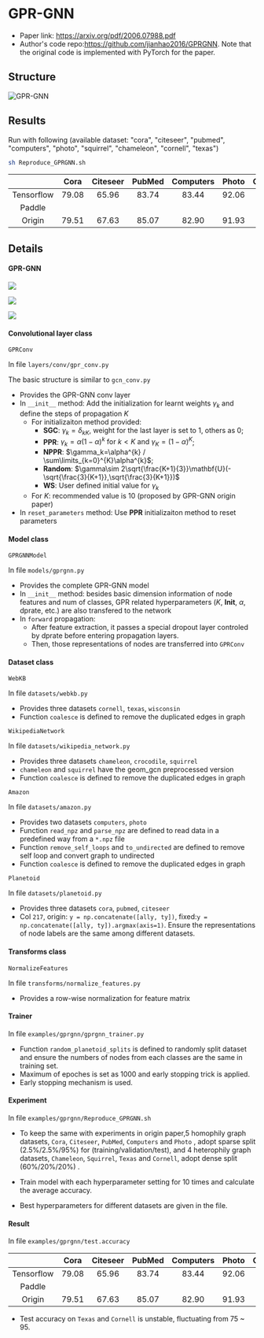 # GPR-GNN

- Paper link: https://arxiv.org/pdf/2006.07988.pdf
- Author's code repo:https://github.com/jianhao2016/GPRGNN. Note that the original code is implemented with PyTorch for the paper. 



## Structure

![GPR-GNN](https://picgo-1301748200.cos.ap-chengdu.myqcloud.com/mac/GPR-GNN.jpg)





Results
-------

Run with following (available dataset: "cora", "citeseer", "pubmed", "computers", "photo", "squirrel", "chameleon", "cornell", "texas")
```bash
sh Reproduce_GPRGNN.sh
```

|            | Cora  | Citeseer | PubMed | Computers | Photo | Chameleon | Squirrel | Texas | Cornell |
| :--------: | ----- | :------: | :----: | :-------: | :---: | :-------: | :------: | :---: | :-----: |
| Tensorflow | 79.08 |  65.96   | 83.74  |   83.44   | 92.06 |   67.61   |  51.82   | 88.02 |  85.25  |
|   Paddle   |       |          |        |           |       |           |          |       |         |
|   Origin   | 79.51 |  67.63   | 85.07  |   82.90   | 91.93 |   67.48   |  49.93   | 92.92 |  91.36  |













## Details

#### GPR-GNN

![](https://latex.codecogs.com/svg.image?\mathbf{H}^{(0)}=\mathbf{X}\mathbf{\Theta}&space;)

![](https://latex.codecogs.com/svg.image?\mathbf{H}^{(k)}&space;=&space;\mathbf{\hat{D}}^{-1/2}&space;\mathbf{\hat{A}}\mathbf{\hat{D}}^{-1/2}&space;\mathbf{H}^{(k-1)}&space;)

![](https://latex.codecogs.com/svg.image?\mathbf{Z}&space;=&space;\sum\limits_{k=0}^{k=K}\gamma_k\mathbf{H}^{(k)}&space;)



#### Convolutional layer class

`GPRConv`

In file `layers/conv/gpr_conv.py`

The basic structure is similar to `gcn_conv.py`

+ Provides the GPR-GNN conv layer
+ In `__init__` method: Add the initialization for learnt weights $\gamma_k$  and define the steps of propagation $K$
  + For initializaiton method provided:
    + $\textbf{SGC}$:  $\gamma_k = \delta_{kK}$, weight for the last layer is set to $1$, others as $0$;
    + $\textbf{PPR}$:  $\gamma_k=\alpha(1-\alpha)^{k}\text{ for } k<K \text{ and }\gamma_K=(1-\alpha)^K$;
    + $\textbf{NPPR}$: $\gamma_k=\alpha^{k} / \sum\limits_{k=0}^{K}\alpha^{k}$;
    + $\textbf{Random}$: $\gamma\sim 2\sqrt{\frac{K+1}{3}}\mathbf{U}(-\sqrt{\frac{3}{K+1}},\sqrt{\frac{3}{K+1}})$
    + $\textbf{WS}$: User defined initial value for $\gamma_k$
  + For $K$: recommended value is 10 (proposed by GPR-GNN origin paper)
+ In `reset_parameters` method: Use $\textbf{PPR}$ initializaiton method to reset parameters



#### Model class

`GPRGNNModel`

In file `models/gprgnn.py`

+ Provides the complete GPR-GNN model 
+ In `__init__` method: besides basic dimension information of node features and num of classes, GPR related hyperparameters ($K$, $\textbf{Init}$, $\alpha$, $\text{dprate}$, etc.) are also transfered to the network 
+ In `forward` propagation: 
  + After feature extraction, it passes a special dropout layer controled by $\text{dprate}$ before entering propagation layers.
  + Then, those representations of nodes are transferred into `GPRConv`





#### Dataset class

`WebKB`

In file `datasets/webkb.py`

+ Provides three datasets  `cornell`, `texas`, `wisconsin`
+ Function `coalesce` is defined to remove the duplicated edges in graph



`WikipediaNetwork`

In file `datasets/wikipedia_network.py`

+ Provides three datasets `chameleon`, `crocodile`, `squirrel`
+ `chameleon` and `squirrel` have the geom_gcn preprocessed version
+ Function `coalesce` is defined to remove the duplicated edges in graph



`Amazon`

In file `datasets/amazon.py`

+ Provides two datasets `computers`, `photo`
+ Function `read_npz` and `parse_npz` are defined to read data in a predefined way from a `*.npz` file
+ Function `remove_self_loops` and `to_undirected` are defined to remove self loop and convert graph to undirected
+ Function `coalesce` is defined to remove the duplicated edges in graph



`Planetoid`

In file `datasets/planetoid.py`

+ Provides three datasets `cora`, `pubmed`, `citeseer`
+ Col `217`, origin:  `y = np.concatenate([ally, ty])`, fixed:`y = np.concatenate([ally, ty]).argmax(axis=1)`. Ensure the representations of node labels are the same among different datasets.





#### Transforms class

`NormalizeFeatures`

In file `transforms/normalize_features.py`

+ Provides a row-wise normalization for feature matrix





#### Trainer

In file `examples/gprgnn/gprgnn_trainer.py`

+ Function `random_planetoid_splits` is defined to randomly split dataset and ensure the numbers of nodes from each classes are the same in training set.
+ Maximum of epoches is set as 1000 and early stopping trick is applied.
+ Early stopping mechanism is used.







#### Experiment

In file `examples/gprgnn/Reproduce_GPRGNN.sh`

+ To keep the same with experiments in origin paper,5 homophily graph datasets,  `Cora`, `Citeseer`, `PubMed`, `Computers` and `Photo` , adopt sparse split $(2.5\%/2.5\%/95\%)$ for (training/validation/test), and 4 heterophily graph datasets, `Chameleon`, `Squirrel`, `Texas` and `Cornell`, adopt dense split $(60\%/20\%/20\%)$ .

+ Train model with each hyperparameter setting for 10 times and calculate the average accuracy.

+ Best hyperparameters for different datasets are given in the file.

  



#### Result

In file `examples/gprgnn/test.accuracy` 

|            | Cora  | Citeseer | PubMed | Computers | Photo | Chameleon | Squirrel | Texas | Cornell |
| :--------: | ----- | :------: | :----: | :-------: | :---: | :-------: | :------: | :---: | :-----: |
| Tensorflow | 79.08 |  65.96   | 83.74  |   83.44   | 92.06 |   67.61   |  51.82   | 88.02 |  85.25  |
|   Paddle   |       |          |        |           |       |           |          |       |         |
|   Origin   | 79.51 |  67.63   | 85.07  |   82.90   | 91.93 |   67.48   |  49.93   | 92.92 |  91.36  |

+ Test accuracy on `Texas` and `Cornell` is unstable, fluctuating from 75 ~ 95.



